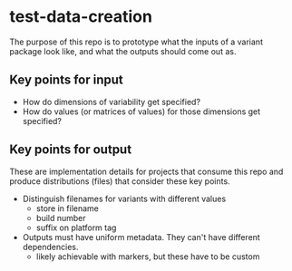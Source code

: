 # test-data-creation

The purpose of this repo is to prototype what the inputs of a variant package look like, and what the outputs should come out as.

## Key points for input
* How do dimensions of variability get specified?
* How do values (or matrices of values) for those dimensions get specified?

## Key points for output

These are implementation details for projects that consume this repo and produce distributions (files) that consider these key points.

* Distinguish filenames for variants with different values
  * store in filename
  * build number
  * suffix on platform tag
* Outputs must have uniform metadata. They can't have different dependencies.
  * likely achievable with markers, but these have to be custom